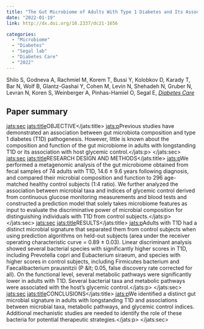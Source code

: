 ```yaml
---
title: "The Gut Microbiome of Adults With Type 1 Diabetes and Its Association With the Host Glycemic Control"
date: "2022-01-19"
link: http://dx.doi.org/10.2337/dc21-1656

categories:
  - "Microbiome"
  - "Diabetes"
  - "Segal lab"
  - "Diabetes Care"
  - "2022"
---
```


Shilo S, Godneva A, Rachmiel M, Korem T, Bussi Y, Kolobkov D, Karady T, Bar N, Wolf B, Glantz-Gashai Y, Cohen M, Levin N, Shehadeh N, Gruber N, Levran N, Koren S, Weinberger A, Pinhas-Hamiel O, Segal E, [*Diabetes Care*](http://dx.doi.org/10.2337/dc21-1656)

## Paper summary

<jats:sec>
                  <jats:title>OBJECTIVE</jats:title>
                  <jats:p>Previous studies have demonstrated an association between gut microbiota composition and type 1 diabetes (T1D) pathogenesis. However, little is known about the composition and function of the gut microbiome in adults with longstanding T1D or its association with host glycemic control.</jats:p>
               </jats:sec>
               <jats:sec>
                  <jats:title>RESEARCH DESIGN AND METHODS</jats:title>
                  <jats:p>We performed a metagenomic analysis of the gut microbiome obtained from fecal samples of 74 adults with T1D, 14.6 ± 9.6 years following diagnosis, and compared their microbial composition and function to 296 age-matched healthy control subjects (1:4 ratio). We further analyzed the association between microbial taxa and indices of glycemic control derived from continuous glucose monitoring measurements and blood tests and constructed a prediction model that solely takes microbiome features as input to evaluate the discriminative power of microbial composition for distinguishing individuals with T1D from control subjects.</jats:p>
               </jats:sec>
               <jats:sec>
                  <jats:title>RESULTS</jats:title>
                  <jats:p>Adults with T1D had a distinct microbial signature that separated them from control subjects when using prediction algorithms on held-out subjects (area under the receiver operating characteristic curve = 0.89 ± 0.03). Linear discriminant analysis showed several bacterial species with significantly higher scores in T1D, including Prevotella copri and Eubacterium siraeum, and species with higher scores in control subjects, including Firmicutes bacterium and Faecalibacterium prausnitzii (P &amp;lt; 0.05, false discovery rate corrected for all). On the functional level, several metabolic pathways were significantly lower in adults with T1D. Several bacterial taxa and metabolic pathways were associated with the host’s glycemic control.</jats:p>
               </jats:sec>
               <jats:sec>
                  <jats:title>CONCLUSIONS</jats:title>
                  <jats:p>We identified a distinct gut microbial signature in adults with longstanding T1D and associations between microbial taxa, metabolic pathways, and glycemic control indices. Additional mechanistic studies are needed to identify the role of these bacteria for potential therapeutic strategies.</jats:p>
               </jats:sec>

